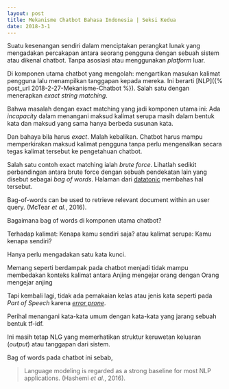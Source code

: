 ```yaml
---
layout: post
title: Mekanisme Chatbot Bahasa Indonesia | Seksi Kedua
date: 2018-3-1
---
```

Suatu kesenangan sendiri dalam menciptakan perangkat lunak yang mengadakan percakapan antara seorang pengguna dengan sebuah sistem atau dikenal chatbot. Tanpa asosiasi atau menggunakan _platform_ luar.

Di komponen utama chatbot yang mengolah: mengartikan masukan kalimat pengguna lalu menampilkan tanggapan kepada mereka. Ini berarti [NLP]({% post_url 2018-2-27-Mekanisme-Chatbot %}).
Salah satu dengan menerapkan _exact string matching_.

Bahwa masalah dengan exact matching yang jadi komponen utama ini:
Ada _incapacity_ dalam menangani maksud kalimat serupa masih dalam bentuk kata dan maksud yang sama hanya berbeda susunan kata.

Dan bahaya bila harus _exact_. Malah kebalikan.
Chatbot harus mampu memperkirakan maksud kalimat pengguna tanpa perlu mengenalkan secara tegas kalimat tersebut ke pengetahuan chatbot.

Salah satu contoh exact matching ialah _brute force_.
Lihatlah sedikit perbandingan antara brute force dengan sebuah pendekatan lain yang disebut sebagai _bag of words_. Halaman dari [datatonic](http://blog.datatonic.com/2016/09/make-bots-great-again.html) membahas hal tersebut.

Bag-of-words can be used to retrieve relevant document within an user query. (McTear _et al_., 2016).

Bagaimana bag of words di komponen utama chatbot?



Terhadap kalimat: Kenapa kamu sendiri saja? atau kalimat serupa: Kamu kenapa sendiri?

Hanya perlu mengadakan satu kata kunci.

Memang seperti berdampak pada chatbot menjadi tidak mampu membedakan konteks kalimat antara
Anjing mengejar orang
dengan
Orang mengejar anjing

Tapi kembali lagi, tidak ada pemakaian kelas atau jenis kata seperti pada _Part of Speech_ karena [_error prone_](https://arxiv.org/pdf/1707.02919).

Perihal menangani kata-kata umum dengan kata-kata yang jarang sebuah bentuk tf-idf.

Ini masih tetap NLG yang memerhatikan struktur keruwetan keluaran (_output_) atau tanggapan dari sistem.

Bag of words pada chatbot ini sebab,
> Language modeling is regarded as a strong baseline for most NLP applications. (Hashemi _et al_., 2016).
